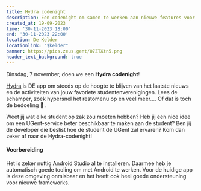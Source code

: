 ```yaml
---
title: Hydra codenight
description: Een codenight om samen te werken aan nieuwe features voor in de Hydra-app!
created_at: 19-09-2023
time: '30-11-2023 18:00'
end: '30-11-2023 22:00'
location: De Kelder
locationlink: "$kelder"
banner: https://pics.zeus.gent/O7ZTXtn5.png
header_text_background: true
---
```


Dinsdag, 7 november, doen we een **Hydra codenight**! 

[Hydra](https://hydra.ugent.be/) is DE app om steeds op de hoogte te blijven van het laatste nieuws en de activiteiten van jouw favoriete studentenverenigingen. Lees de schamper, zoek hypersnel het restomenu op en veel meer.... Of dat is toch de bedoeling 👀 .

Weet jij wat elke student op zak zou moeten hebben? Heb jij een nice idee om een UGent-service beter beschikbaar te maken aan de student? Ben jij de developer die beslist hoe de student de UGent zal ervaren? Kom dan zeker af naar de Hydra-codenight!

#### Voorbereiding

Het is zeker nuttig Android Studio al te installeren. Daarmee heb je automatisch goede tooling om met Android te werken. Voor de huidige app is deze omgeving onmisbaar en het heeft ook heel goede ondersteuning voor nieuwe frameworks.
